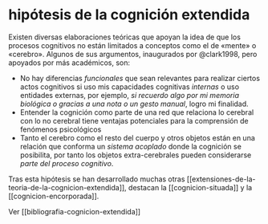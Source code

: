 # hipótesis de la cognición extendida
Existen diversas elaboraciones teóricas que apoyan la idea de que los procesos cognitivos no están limitados a conceptos como el de «mente» o «cerebro». Algunos de sus argumentos, inaugurados por @clark1998, pero apoyados por más académicos, son:

- No hay diferencias *funcionales* que sean relevantes para realizar ciertos actos cognitivos si uso mis capacidades cognitivas *internas* o uso entidades externas, por ejemplo, *si recuerdo algo por mi memoria biológica o gracias a una nota o un gesto manual*, logro mi finalidad.
- Entender la cognición como parte de una red que relaciona lo cerebral con lo no cerebral tiene ventajas potenciales para la comprensión de fenómenos psicológicos
- Tanto el cerebro como el resto del cuerpo y otros objetos están en una relación que conforma un *sistema acoplado* donde la cognición se posibilita, por tanto los objetos extra-cerebrales pueden considerarse *parte del proceso cognitivo*.

Tras esta hipótesis se han desarrollado muchas otras [[extensiones-de-la-teoria-de-la-cognicion-extendida]], destacan la [[cognicion-situada]] y la [[cognicion-encorporada]].

Ver [[bibliografia-cognicion-extendida]]